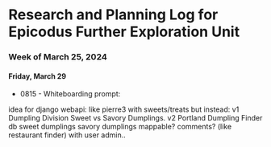 # Research and Planning Log for Epicodus Further Exploration Unit
### Week of March 25, 2024

#### Friday, March 29

* 0815 - Whiteboarding prompt:




idea for django webapi:
like pierre3 with sweets/treats but instead:
v1
Dumpling Division
Sweet vs Savory Dumplings.
v2
Portland Dumpling Finder
db
sweet dumplings
savory dumplings
mappable? comments? (like restaurant finder)
with user admin..